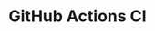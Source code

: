# GitHub Actions CI



































































































































































































































































































































































































































































































































































































































































































































































































































































































































































































































































































































































































































































































































































































































































































































































































































































































































































































































